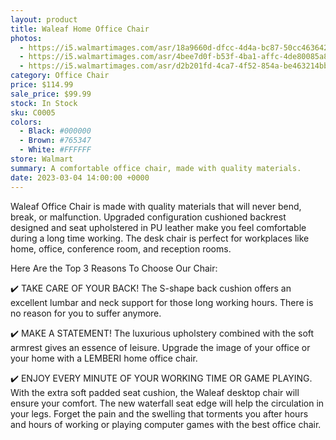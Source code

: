 ```yaml
---
layout: product
title: Waleaf Home Office Chair
photos:
  - https://i5.walmartimages.com/asr/18a9660d-dfcc-4d4a-bc87-50cc4636422f.d160779e0898863dbc8b738026f3c82d.jpeg
  - https://i5.walmartimages.com/asr/4bee7d0f-b53f-4ba1-affc-4de80085a8b2.6b440df9984f94f921ab6452244b7efc.jpeg
  - https://i5.walmartimages.com/asr/d2b201fd-4ca7-4f52-854a-be463214bb8b.2f040199efcad77a6a8d185449f83fae.jpeg
category: Office Chair
price: $114.99
sale_price: $99.99
stock: In Stock
sku: C0005
colors:
  - Black: #000000
  - Brown: #765347
  - White: #FFFFFF
store: Walmart
summary: A comfortable office chair, made with quality materials.
date: 2023-03-04 14:00:00 +0000
---
```


Waleaf Office Chair is made with quality materials that will never bend, break, or malfunction. Upgraded configuration cushioned backrest designed and seat upholstered in PU leather make you feel comfortable during a long time working. The desk chair is perfect for workplaces like home, office, conference room, and reception rooms.

Here Are the Top 3 Reasons To Choose Our Chair:

✔️ TAKE CARE OF YOUR BACK! The S-shape back cushion offers an excellent lumbar and neck support for those long working hours. There is no reason for you to suffer anymore.

✔️ MAKE A STATEMENT! The luxurious upholstery combined with the soft armrest gives an essence of leisure. Upgrade the image of your office or your home with a LEMBERI home office chair.

✔️ ENJOY EVERY MINUTE OF YOUR WORKING TIME OR GAME PLAYING. With the extra soft padded seat cushion, the Waleaf desktop chair will ensure your comfort. The new waterfall seat edge will help the circulation in your legs. Forget the pain and the swelling that torments you after hours and hours of working or playing computer games with the best office chair.
